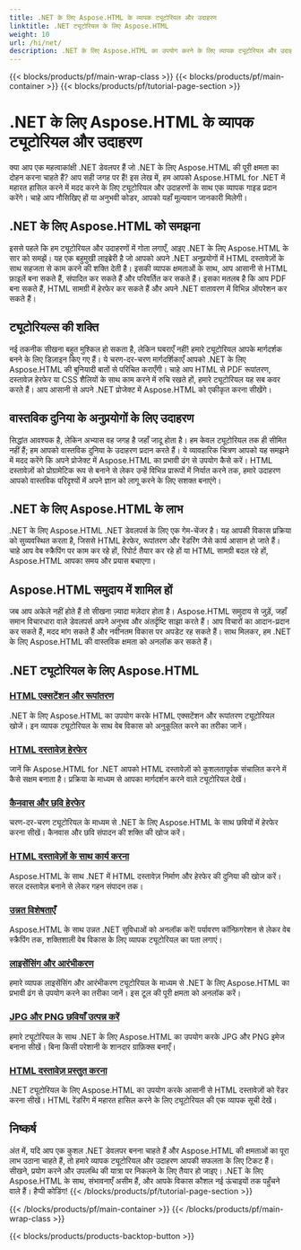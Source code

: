 ```yaml
---
title: .NET के लिए Aspose.HTML के व्यापक ट्यूटोरियल और उदाहरण
linktitle: .NET ट्यूटोरियल के लिए Aspose.HTML
weight: 10
url: /hi/net/
description: .NET के लिए Aspose.HTML का उपयोग करने के लिए व्यापक ट्यूटोरियल और उदाहरण खोजें। अपने .NET विकास कौशल को बढ़ाने के लिए Aspose.HTML की शक्ति को प्राप्त करें।
---
```


{{< blocks/products/pf/main-wrap-class >}}
{{< blocks/products/pf/main-container >}}
{{< blocks/products/pf/tutorial-page-section >}}

# .NET के लिए Aspose.HTML के व्यापक ट्यूटोरियल और उदाहरण


क्या आप एक महत्वाकांक्षी .NET डेवलपर हैं जो .NET के लिए Aspose.HTML की पूरी क्षमता का दोहन करना चाहते हैं? आप सही जगह पर हैं! इस लेख में, हम आपको Aspose.HTML for .NET में महारत हासिल करने में मदद करने के लिए ट्यूटोरियल और उदाहरणों के साथ एक व्यापक गाइड प्रदान करेंगे। चाहे आप नौसिखिए हों या अनुभवी कोडर, आपको यहाँ मूल्यवान जानकारी मिलेगी।

## .NET के लिए Aspose.HTML को समझना

इससे पहले कि हम ट्यूटोरियल और उदाहरणों में गोता लगाएँ, आइए .NET के लिए Aspose.HTML के सार को समझें। यह एक बहुमुखी लाइब्रेरी है जो आपको अपने .NET अनुप्रयोगों में HTML दस्तावेज़ों के साथ सहजता से काम करने की शक्ति देती है। इसकी व्यापक क्षमताओं के साथ, आप आसानी से HTML फ़ाइलें बना सकते हैं, संपादित कर सकते हैं और परिवर्तित कर सकते हैं। इसका मतलब है कि आप PDF बना सकते हैं, HTML सामग्री में हेरफेर कर सकते हैं और अपने .NET वातावरण में विभिन्न ऑपरेशन कर सकते हैं।

## ट्यूटोरियल्स की शक्ति

नई तकनीक सीखना बहुत मुश्किल हो सकता है, लेकिन घबराएँ नहीं! हमारे ट्यूटोरियल आपके मार्गदर्शक बनने के लिए डिज़ाइन किए गए हैं। ये चरण-दर-चरण मार्गदर्शिकाएँ आपको .NET के लिए Aspose.HTML की बुनियादी बातों से परिचित कराएँगी। चाहे आप HTML से PDF रूपांतरण, दस्तावेज़ हेरफेर या CSS शैलियों के साथ काम करने में रुचि रखते हों, हमारे ट्यूटोरियल यह सब कवर करते हैं। आप आसानी से अपने .NET प्रोजेक्ट में Aspose.HTML को एकीकृत करना सीखेंगे।

## वास्तविक दुनिया के अनुप्रयोगों के लिए उदाहरण

सिद्धांत आवश्यक है, लेकिन अभ्यास वह जगह है जहाँ जादू होता है। हम केवल ट्यूटोरियल तक ही सीमित नहीं हैं; हम आपको वास्तविक दुनिया के उदाहरण प्रदान करते हैं। ये व्यावहारिक चित्रण आपको यह समझने में मदद करेंगे कि अपने प्रोजेक्ट में Aspose.HTML का प्रभावी ढंग से उपयोग कैसे करें। HTML दस्तावेज़ों को प्रोग्रामेटिक रूप से बनाने से लेकर उन्हें विभिन्न प्रारूपों में निर्यात करने तक, हमारे उदाहरण आपको वास्तविक परिदृश्यों में अपने ज्ञान को लागू करने के लिए सशक्त बनाएंगे।

## .NET के लिए Aspose.HTML के लाभ

.NET के लिए Aspose.HTML .NET डेवलपर्स के लिए एक गेम-चेंजर है। यह आपकी विकास प्रक्रिया को सुव्यवस्थित करता है, जिससे HTML हेरफेर, रूपांतरण और रेंडरिंग जैसे कार्य आसान हो जाते हैं। चाहे आप वेब स्क्रैपिंग पर काम कर रहे हों, रिपोर्ट तैयार कर रहे हों या HTML सामग्री बदल रहे हों, Aspose.HTML आपका समय और प्रयास बचाएगा।

## Aspose.HTML समुदाय में शामिल हों

जब आप अकेले नहीं होते हैं तो सीखना ज़्यादा मज़ेदार होता है। Aspose.HTML समुदाय से जुड़ें, जहाँ समान विचारधारा वाले डेवलपर्स अपने अनुभव और अंतर्दृष्टि साझा करते हैं। आप विचारों का आदान-प्रदान कर सकते हैं, मदद मांग सकते हैं और नवीनतम विकास पर अपडेट रह सकते हैं। साथ मिलकर, हम .NET के लिए Aspose.HTML की वास्तविक क्षमता को अनलॉक कर सकते हैं।

## .NET ट्यूटोरियल के लिए Aspose.HTML

### [HTML एक्सटेंशन और रूपांतरण](./html-extensions-and-conversions/)
.NET के लिए Aspose.HTML का उपयोग करके HTML एक्सटेंशन और रूपांतरण ट्यूटोरियल खोजें। इन व्यापक ट्यूटोरियल के साथ वेब विकास को अनुकूलित करने का तरीका जानें।
### [HTML दस्तावेज़ हेरफेर](./html-document-manipulation/)
जानें कि Aspose.HTML for .NET आपको HTML दस्तावेज़ों को कुशलतापूर्वक संचालित करने में कैसे सक्षम बनाता है। प्रक्रिया के माध्यम से आपका मार्गदर्शन करने वाले ट्यूटोरियल देखें।
### [कैनवास और छवि हेरफेर](./canvas-and-image-manipulation/)
चरण-दर-चरण ट्यूटोरियल के माध्यम से .NET के लिए Aspose.HTML के साथ छवियों में हेरफेर करना सीखें। कैनवास और छवि संपादन की शक्ति की खोज करें।
### [HTML दस्तावेज़ों के साथ कार्य करना](./working-with-html-documents/)
Aspose.HTML के साथ .NET में HTML दस्तावेज़ निर्माण और हेरफेर की दुनिया की खोज करें। सरल दस्तावेज़ बनाने से लेकर गहन संपादन तक।
### [उन्नत विशेषताएँ](./advanced-features/)
Aspose.HTML के साथ उन्नत .NET सुविधाओं को अनलॉक करें! पर्यावरण कॉन्फ़िगरेशन से लेकर वेब स्क्रैपिंग तक, शक्तिशाली वेब विकास के लिए व्यापक ट्यूटोरियल का पता लगाएं।
### [लाइसेंसिंग और आरंभीकरण](./licensing-and-initialization/)
हमारे व्यापक लाइसेंसिंग और आरंभीकरण ट्यूटोरियल के माध्यम से .NET के लिए Aspose.HTML का प्रभावी ढंग से उपयोग करने का तरीका जानें। इस टूल की पूरी क्षमता को अनलॉक करें।
### [JPG और PNG छवियाँ उत्पन्न करें](./generate-jpg-and-png-images/)
हमारे ट्यूटोरियल के साथ .NET के लिए Aspose.HTML का उपयोग करके JPG और PNG इमेज बनाना सीखें। बिना किसी परेशानी के शानदार ग्राफ़िक्स बनाएँ।
### [HTML दस्तावेज़ प्रस्तुत करना](./rendering-html-documents/)
.NET ट्यूटोरियल के लिए Aspose.HTML का उपयोग करके आसानी से HTML दस्तावेज़ों को रेंडर करना सीखें। HTML रेंडरिंग में महारत हासिल करने के लिए ट्यूटोरियल की एक व्यापक सूची देखें।

## निष्कर्ष
अंत में, यदि आप एक कुशल .NET डेवलपर बनना चाहते हैं और Aspose.HTML की क्षमताओं का पूरा लाभ उठाना चाहते हैं, तो हमारे व्यापक ट्यूटोरियल और उदाहरण आपकी सफलता के लिए टिकट हैं। सीखने, प्रयोग करने और उपलब्धि की यात्रा पर निकलने के लिए तैयार हो जाइए। .NET के लिए Aspose.HTML के साथ, संभावनाएँ असीम हैं, और आपके विकास कौशल नई ऊंचाइयों तक पहुँचने वाले हैं। हैप्पी कोडिंग!
{{< /blocks/products/pf/tutorial-page-section >}}

{{< /blocks/products/pf/main-container >}}
{{< /blocks/products/pf/main-wrap-class >}}

{{< blocks/products/products-backtop-button >}}
